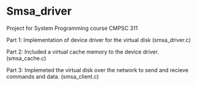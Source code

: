 Smsa_driver
===========

Project for System Programming course CMPSC 311

Part 1: Implementation of device driver for the virtual disk (smsa_driver.c)

Part 2: Included a virtual cache memory to the device driver. (smsa_cache.c)

Part 3: Implemeted the virtual disk over the network to send and recieve commands and data. (smsa_client.c)


